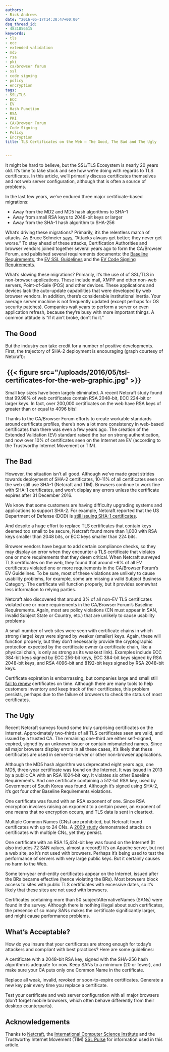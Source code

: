 ```yaml
---
authors:
- Rick Andrews
date: "2016-05-17T14:30:47+00:00"
dsq_thread_id:
- 4831856515
keywords:
- tls
- ecc
- extended validation
- md5
- rsa
- pki
- ca/browser forum
- ssl
- code signing
- policy
- encryption
tags:
- SSL/TLS
- ECC
- EV
- Hash Function
- RSA
- PKI
- CA/Browser Forum
- Code Signing
- Policy
- Encryption
title: TLS Certificates on the Web – The Good, The Bad and The Ugly


---
```

It might be hard to believe, but the SSL/TLS Ecosystem is nearly 20 years old. It’s time to take stock and see how we’re doing with regards to TLS certificates. In this article, we’ll primarily discuss certificates themselves and not web server configuration, although that is often a source of problems.

In the last few years, we’ve endured three major certificate-based migrations:

  * Away from the MD2 and MD5 hash algorithms to SHA-1
  * Away from small RSA keys to 2048-bit keys or larger
  * Away from the SHA-1 hash algorithm to SHA-256

What’s driving these migrations? Primarily, it’s the relentless march of attacks. As Bruce Schneier [says][1], “Attacks always get better; they never get worse.” To stay ahead of these attacks, Certification Authorities and browser vendors joined together several years ago to form the CA/Browser Forum, and published several requirements documents: the [Baseline Requirements][2], the [EV SSL Guidelines][3] and the [EV Code Signing Requirements][4].

What’s slowing these migrations? Primarily, it’s the use of of SSL/TLS in non-browser applications. These include mail, XMPP and other non-web servers, Point-of-Sale (POS) and other devices. These applications and devices lack the auto-update capabilities that were developed by web browser vendors. In addition, there’s considerable institutional inertia. Your average server machine is not frequently updated (except perhaps for OS security patches). Companies wait years to perform a server or even application refresh, because they’re busy with more important things. A common attitude is “if it ain’t broke, don’t fix it.”

## The Good

But the industry can take credit for a number of positive developments. First, the trajectory of SHA-2 deployment is encouraging (graph courtesy of Netcraft):

##  {{< figure src="/uploads/2016/05/tsl-certificates-for-the-web-graphic.jpg" >}}

Small key sizes have been largely eliminated. A recent Netcraft study found that 99.98% of web certificates contain RSA 2048-bit, ECC 224-bit or larger keys. In fact, over 200,000 certificates on the web have RSA keys of greater than or equal to 4096 bits!

Thanks to the CA/Browser Forum efforts to create workable standards around certificate profiles, there’s now a lot more consistency in web-based certificates than there was even a few years ago. The creation of the Extended Validation (EV) standard raised the bar on strong authentication, and now over 10% of certificates seen on the Internet are EV (according to the Trustworthy Internet Movement or TIM).

## The Bad

However, the situation isn’t all good. Although we’ve made great strides towards deployment of SHA-2 certificates, 10-11% of all certificates seen on the web still use SHA-1 (Netcraft and TIM). Browsers continue to work fine with SHA-1 certificates, and won’t display any errors unless the certificate expires after 31 December 2016.

We know that some customers are having difficulty upgrading systems and applications to support SHA-2. For example, Netcraft reported that the US Department of Defense (DOD) is [still issuing SHA-1 certificates][5].

And despite a huge effort to replace TLS certificates that contain keys deemed too small to be secure, Netcraft found more than 1,000 with RSA keys smaller than 2048 bits, or ECC keys smaller than 224 bits.

Browser vendors have begun to add certain compliance checks, so they may display an error when they encounter a TLS certificate that violates one or more requirements that they deem critical. When Netcraft surveyed TLS certificates on the web, they found that around ~6% of all EV certificates violated one or more requirements in the CA/Browser Forum’s EV Guidelines. To be sure, most of these violations are unlikely to cause usability problems, for example, some are missing a valid Subject Business Category. The certificate will function properly, but it provides somewhat less information to relying parties.

Netcraft also discovered that around 3% of all non-EV TLS certificates violated one or more requirements in the CA/Browser Forum’s Baseline Requirements. Again, most are policy violations (CN must appear in SAN, invalid Subject State or Country, etc.) that are unlikely to cause usability problems

A small number of web sites were seen with certificate chains in which strong (large) keys were signed by weaker (smaller) keys. Again, these will function properly, but they don’t necessarily provide the cryptographic protection expected by the certificate owner (a certificate chain, like a physical chain, is only as strong as its weakest link). Examples include ECC 384-bit keys signed by ECC 256-bit keys, ECC 384-bit keys signed by RSA 2048-bit keys, and RSA 4096-bit and 8192-bit keys signed by RSA 2048-bit keys.

Certificate expiration is embarrassing, but companies large and small still [fail to renew][6] certificates on time. Although there are many tools to help customers inventory and keep track of their certificates, this problem persists, perhaps due to the failure of browsers to check the status of most certificates.

## The Ugly

Recent Netcraft surveys found some truly surprising certificates on the Internet. Approximately two-thirds of all TLS certificates seen are valid, and issued by a trusted CA. The remaining one-third are either self-signed, expired, signed by an unknown issuer or contain mismatched names. Since all major browsers display errors in all these cases, it’s likely that these certificates are used in server-to-server or other non-browser applications.

Although the MD5 hash algorithm was deprecated eight years ago, one MD5, three-year certificate was found on the Internet. It was issued in 2013 by a public CA with an RSA 1024-bit key. It violates six other Baseline Requirements. And one certificate containing a 512-bit RSA key, used by Government of South Korea was found. Although it’s signed using SHA-2, it’s got four other Baseline Requirements violations.

One certificate was found with an RSA exponent of one. Since RSA encryption involves raising an exponent to a certain power, an exponent of one means that no encryption occurs, and TLS data is sent in cleartext.

Multiple Common Names (CNs) are prohibited, but Netcraft found certificates with up to 24 CNs. A [2009 study][7] demonstrated attacks on certificates with multiple CNs, yet they persist.

One certificate with an RSA 15,424-bit key was found on the Internet! (It also includes 72 SAN values, almost a record!) It’s an Apache server, but not a web site, so it’s not used with browsers. Perhaps it’s being used to test the performance of servers with very large public keys. But it certainly causes no harm to the Web.

Some ten-year end-entity certificates appear on the Internet, issued after the BRs became effective (hence violating the BRs). Most browsers block access to sites with public TLS certificates with excessive dates, so it’s likely that these sites are not used with browsers.

Certificates containing more than 50 subjectAlternativeNames (SANs) were found in the survey. Although there is nothing illegal about such certificates, the presence of so many SANs makes the certificate significantly larger, and might cause performance problems.

## What’s Acceptable?

How do you insure that your certificates are strong enough for today’s attackers and compliant with best practices? Here are some guidelines:

A certificate with a 2048-bit RSA key, signed with the SHA-256 hash algorithm is adequate for now. Keep SANs to a minimum (20 or fewer), and make sure your CA puts only one Common Name in the certificate.

Replace all weak, invalid, revoked or soon-to-expire certificates. Generate a new key pair every time you replace a certificate.

Test your certificate and web server configuration with all major browsers (don’t forget mobile browsers, which often behave differently from their desktop counterparts).

## Acknowledgements

Thanks to [Netcraft][8], the [International Computer Science Institute][9] and the Trustworthy Internet Movement (TIM) [SSL Pulse][10] for information used in this article.

 [1]: https://www.schneier.com/blog/archives/2011/08/new_attack_on_a_1.html
 [2]: https://cabforum.org/documents/#Baseline-Requirements
 [3]: https://cabforum.org/documents/#Extended-Validation-Guidelines
 [4]: https://cabforum.org/documents/#EV-Code-Signing
 [5]: http://news.netcraft.com/archives/2016/01/08/us-military-still-shackled-to-outdated-dod-pki-infrastructure.html
 [6]: http://news.netcraft.com/archives/2015/04/30/instagram-forgets-to-renew-its-ssl-certificate.html
 [7]: https://www.cosic.esat.kuleuven.be/publications/article-1432.pdf
 [8]: http://www.netcraft.com
 [9]: https://notary.icsi.berkeley.edu/
 [10]: https://www.trustworthyinternet.org/ssl-pulse/